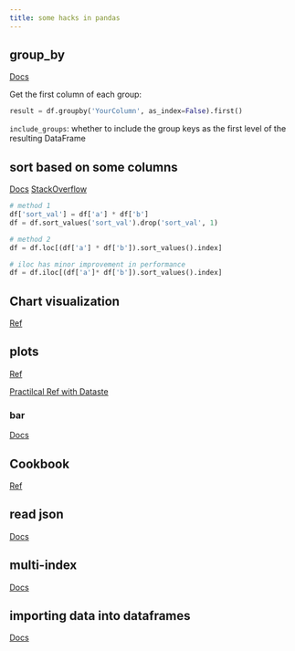 ```yaml
---
title: some hacks in pandas
---
```


## group_by

[Docs](https://www.datacamp.com/tutorial/pandas-split-apply-combine-groupby)

Get the first column of each group:

```py
result = df.groupby('YourColumn', as_index=False).first()
```

`include_groups`: whether to include the group keys as the first level of the resulting DataFrame

## sort based on some columns

[Docs](https://pandas.pydata.org/docs/reference/api/pandas.DataFrame.sort_values.html)
[StackOverflow](https://stackoverflow.com/questions/39525928/pandas-sort-lambda-function)

```python
# method 1
df['sort_val'] = df['a'] * df['b']
df = df.sort_values('sort_val').drop('sort_val', 1)

# method 2
df = df.loc[(df['a'] * df['b']).sort_values().index]

# iloc has minor improvement in performance
df = df.iloc[(df['a']* df['b']).sort_values().index]
```

## Chart visualization

[Ref](https://pandas.pydata.org/docs/user_guide/visualization.html)

## plots

[Ref](https://neptune.ai/blog/pandas-plot-deep-dive-into-plotting-directly-with-pandas)

[Practilcal Ref with Dataste](https://data-flair.training/blogs/pandas-visualization-tutorial/)

### bar

[Docs](https://pandas.pydata.org/docs/reference/api/pandas.DataFrame.plot.bar.html)

## Cookbook

[Ref](https://pandas.pydata.org/docs/user_guide/cookbook.html)

## read json

[Docs](https://pandas.pydata.org/docs/reference/api/pandas.read_json.html)

## multi-index

[Docs](https://www.datacamp.com/tutorial/pandas-multi-index)

## importing data into dataframes

[Docs](https://www.datacamp.com/tutorial/importing-data-into-pandas)
